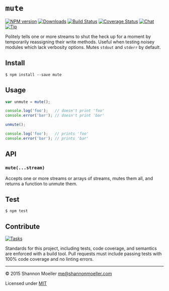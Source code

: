 # `mute`

[![NPM version][npm-img]][npm-url] [![Downloads][downloads-img]][npm-url] [![Build Status][travis-img]][travis-url] [![Coverage Status][coveralls-img]][coveralls-url] [![Chat][gitter-img]][gitter-url] [![Tip][amazon-img]][amazon-url]

Politely tells one or more streams to shut the heck up for a moment by temporarily reassigning their write methods. Useful when testing noisey modules which lack verbosity options. Mutes `stdout` and `stderr` by default.

## Install

```
$ npm install --save mute
```

## Usage

```js
var unmute = mute();

console.log('foo');   // doesn't print 'foo'
console.error('bar'); // doesn't print 'bar'

unmute();

console.log('foo');   // prints 'foo'
console.error('bar'); // prints 'bar'
```

## API

### `mute(...stream)`

Accepts one or more streams or arrays of streams, mutes them all, and returns a function to unmute them.

## Test

```
$ npm test
```

## Contribute

[![Tasks][waffle-img]][waffle-url]

Standards for this project, including tests, code coverage, and semantics are enforced with a build tool. Pull requests must include passing tests with 100% code coverage and no linting errors.

----

© 2015 Shannon Moeller <me@shannonmoeller.com>

Licensed under [MIT](http://shannonmoeller.com/mit.txt)

[amazon-img]:    https://img.shields.io/badge/amazon-tip_jar-yellow.svg?style=flat-square
[amazon-url]:    https://www.amazon.com/gp/registry/wishlist/1VQM9ID04YPC5?sort=universal-price
[coveralls-img]: http://img.shields.io/coveralls/shannonmoeller/mute/master.svg?style=flat-square
[coveralls-url]: https://coveralls.io/r/shannonmoeller/mute
[downloads-img]: http://img.shields.io/npm/dm/mute.svg?style=flat-square
[gitter-img]:    http://img.shields.io/badge/gitter-join_chat-1dce73.svg?style=flat-square
[gitter-url]:    https://gitter.im/shannonmoeller/shannonmoeller
[npm-img]:       http://img.shields.io/npm/v/mute.svg?style=flat-square
[npm-url]:       https://npmjs.org/package/mute
[travis-img]:    http://img.shields.io/travis/shannonmoeller/mute.svg?style=flat-square
[travis-url]:    https://travis-ci.org/shannonmoeller/mute
[waffle-img]:    http://img.shields.io/github/issues/shannonmoeller/mute.svg?style=flat-square
[waffle-url]:    http://waffle.io/shannonmoeller/mute
